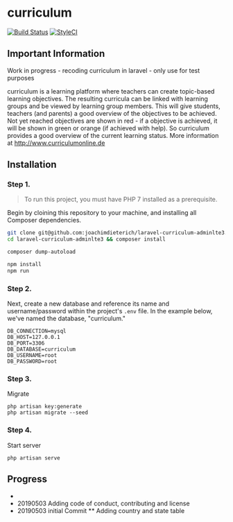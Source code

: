# curriculum 
[![Build Status](https://travis-ci.org/joachimdieterich/laravel-curriculum-adminlte3.svg?branch=master)](https://travis-ci.org/joachimdieterich/laravel-curriculum-adminlte3)
[![StyleCI](https://github.styleci.io/repos/184726557/shield?branch=master)](https://github.styleci.io/repos/184726557)

## Important Information
Work in progress - recoding curriculum in laravel - only use for test purposes 

curriculum is a learning platform where teachers can create topic-based learning objectives. The resulting curricula can be linked with learning groups and be viewed by learning group members. This will give students, teachers (and parents) a good overview of the objectives to be achieved. Not yet reached objectives are shown in red - if a objective is achieved, it will be shown in green or orange (if achieved with help). So curriculum provides a good overview of the current learning status. More information at http://www.curriculumonline.de 

## Installation

### Step 1.

> To run this project, you must have PHP 7 installed as a prerequisite.

Begin by cloining this repository to your machine, and installing all Composer dependencies.

```bash
git clone git@github.com:joachimdieterich/laravel-curriculum-adminlte3.git
cd laravel-curriculum-adminlte3 && composer install

composer dump-autoload

npm install
npm run
```

### Step 2. 

Next, create a new database and reference its name and username/password within the project's `.env` file. In the example below, we've named the database, "curriculum."

```
DB_CONNECTION=mysql
DB_HOST=127.0.0.1
DB_PORT=3306
DB_DATABASE=curriculum
DB_USERNAME=root
DB_PASSWORD=root
```

### Step 3.

Migrate

```
php artisan key:generate
php artisan migrate --seed
``` 

### Step 4.

Start server

```
php artisan serve
``` 

## Progress

* 
* 20190503 Adding code of conduct, contributing and license
* 20190503 initial Commit
** Adding country and state table

